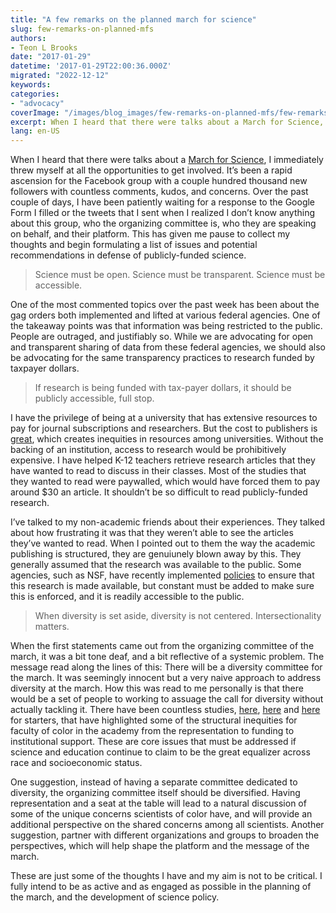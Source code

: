 ```yaml
---
title: "A few remarks on the planned march for science"
slug: few-remarks-on-planned-mfs
authors:
- Teon L Brooks
date: "2017-01-29"
datetime: '2017-01-29T22:00:36.000Z'
migrated: "2022-12-12"
keywords:
categories:
- "advocacy"
coverImage: "/images/blog_images/few-remarks-on-planned-mfs/few-remarks-on-planned-mfs.png"
excerpt: When I heard that there were talks about a March for Science, I immediately threw myself at all the opportunities to get involved.
lang: en-US
---
```


When I heard that there were talks about a [March for Science](https://www.facebook.com/marchforscience/), I immediately threw myself at all the opportunities to get involved. It’s been a rapid ascension for the Facebook group with a couple hundred thousand new followers with countless comments, kudos, and concerns. Over the past couple of days, I have been patiently waiting for a response to the Google Form I filled or the tweets that I sent when I realized I don’t know anything about this group, who the organizing committee is, who they are speaking on behalf, and their platform. This has given me pause to collect my thoughts and begin formulating a list of issues and potential recommendations in defense of publicly-funded science.

> Science must be open. Science must be transparent. Science must be accessible.

One of the most commented topics over the past week has been about the gag orders both implemented and lifted at various federal agencies. One of the takeaway points was that information was being restricted to the public. People are outraged, and justifiably so. While we are advocating for open and transparent sharing of data from these federal agencies, we should also be advocating for the same transparency practices to research funded by taxpayer dollars.

> If research is being funded with tax-payer dollars, it should be publicly accessible, full stop.

I have the privilege of being at a university that has extensive resources to pay for journal subscriptions and researchers. But the cost to publishers is [great](http://www.sciencemag.org/news/2014/06/how-much-did-your-university-pay-your-journals), which creates inequities in resources among universities. Without the backing of an institution, access to research would be prohibitively expensive. I have helped K-12 teachers retrieve research articles that they have wanted to read to discuss in their classes. Most of the studies that they wanted to read were paywalled, which would have forced them to pay around $30 an article. It shouldn’t be so difficult to read publicly-funded research.

I’ve talked to my non-academic friends about their experiences. They talked about how frustrating it was that they weren’t able to see the articles they’ve wanted to read. When I pointed out to them the way the academic publishing is structured, they are genuiunely blown away by this. They generally assumed that the research was available to the public. Some agencies, such as NSF, have recently implemented [policies](https://www.nsf.gov/pubs/2016/nsf16009/nsf16009.jsp) to ensure that this research is made available, but constant must be added to make sure this is enforced, and it is readily accessible to the public.

> When diversity is set aside, diversity is not centered. Intersectionality matters.

When the first statements came out from the organizing committee of the march, it was a bit tone deaf, and a bit reflective of a systemic problem. The message read along the lines of this: There will be a diversity committee for the march. It was seemingly innocent but a very naive approach to address diversity at the march. How this was read to me personally is that there would be a set of people to working to assuage the call for diversity without actually tackling it. There have been countless studies, [here](https://dl.dropboxusercontent.com/u/9930067/The%20Invisible%20Labor%20of%20Minority%20Professors%20-%20The%20Chronicle%20of%20Higher%20Education.pdf), [here](http://journals.plos.org/plosone/article?id=10.1371/journal.pone.0114736) and [here](http://www.nature.com/news/2011/110818/full/news.2011.485.html) for starters, that have highlighted some of the structural inequities for faculty of color in the academy from the representation to funding to institutional support. These are core issues that must be addressed if science and education continue to claim to be the great equalizer across race and socioeconomic status.

One suggestion, instead of having a separate committee dedicated to diversity, the organizing committee itself should be diversified. Having representation and a seat at the table will lead to a natural discussion of some of the unique concerns scientists of color have, and will provide an additional perspective on the shared concerns among all scientists. Another suggestion, partner with different organizations and groups to broaden the perspectives, which will help shape the platform and the message of the march.

These are just some of the thoughts I have and my aim is not to be critical. I fully intend to be as active and as engaged as possible in the planning of the march, and the development of science policy.
